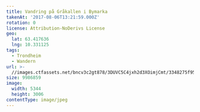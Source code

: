 ```yaml
---
title: Vandring på Gråkallen i Bymarka
takenAt: '2017-08-06T13:21:59.000Z'
rotation: 0
license: Attribution-NoDerivs License
geo:
  lat: 63.417636
  lng: 10.331125
tags:
  - Trondheim
  - Wandern
url: >-
  //images.ctfassets.net/bncv3c2gt878/3DUVC5C4jxh2d3XOimjCmt/3348275f959fcbe0d774a8a0af174da8/vandring-p-grkallen-i-bymarka_36239599022_o
size: 9986859
image:
  width: 5344
  height: 3006
contentType: image/jpeg
---
```


